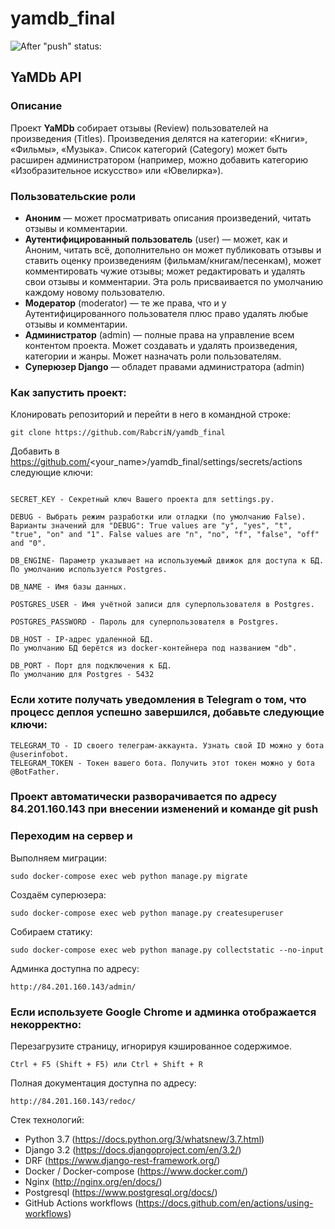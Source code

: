 # yamdb_final

![After "push" status:](https://github.com/RabcriN/yamdb_final/actions/workflows/yamdb_workflow.yml/badge.svg?event=push)

## YaMDb API

### Описание
Проект **YaMDb** собирает отзывы (Review) пользователей на произведения (Titles). Произведения делятся на категории: «Книги», «Фильмы», «Музыка». Список категорий (Category) может быть расширен администратором (например, можно добавить категорию «Изобразительное искусство» или «Ювелирка»).

### Пользовательские роли
* **Аноним** — может просматривать описания произведений, читать отзывы и комментарии.
* **Аутентифицированный пользователь** (user) — может, как и Аноним, читать всё, дополнительно он может публиковать отзывы и ставить оценку произведениям (фильмам/книгам/песенкам), может комментировать чужие отзывы; может редактировать и удалять свои отзывы и комментарии. Эта роль присваивается по умолчанию каждому новому пользователю.
* **Модератор** (moderator) — те же права, что и у Аутентифицированного пользователя плюс право удалять любые отзывы и комментарии.
* **Администратор** (admin) — полные права на управление всем контентом проекта. Может создавать и удалять произведения, категории и жанры. Может назначать роли пользователям.
* **Суперюзер Django** — обладет правами администратора (admin)


### Как запустить проект:

Клонировать репозиторий и перейти в него в командной строке:

```
git clone https://github.com/RabcriN/yamdb_final
```

Добавить в https://github.com/<your_name>/yamdb_final/settings/secrets/actions
следующие ключи:
```

SECRET_KEY - Секретный ключ Вашего проекта для settings.py.

DEBUG - Выбрать режим разработки или отладки (по умолчанию False).
Варианты значений для "DEBUG": True values are "y", "yes", "t", "true", "on" and "1". False values are "n", "no", "f", "false", "off" and "0".
 
DB_ENGINE- Параметр указывает на используемый движок для доступа к БД.
По умолчанию используется Postgres.

DB_NAME - Имя базы данных.

POSTGRES_USER - Имя учётной записи для суперпользователя в Postgres.

POSTGRES_PASSWORD - Пароль для суперпользователя в Postgres.

DB_HOST - IP-адрес удаленной БД.
По умолчанию БД берётся из docker-контейнера под названием "db".

DB_PORT - Порт для подключения к БД.
По умолчанию для Postgres - 5432
```

### Если хотите получать уведомления в Telegram о том, что процесс деплоя успешно завершился, добавьте следующие ключи:
```
TELEGRAM_TO - ID своего телеграм-аккаунта. Узнать свой ID можно у бота @userinfobot.
TELEGRAM_TOKEN - Токен вашего бота. Получить этот токен можно у бота @BotFather.
```

### Проект автоматически разворачивается по адресу 84.201.160.143 при внесении изменений и команде git push 

### Переходим на сервер и

Выполняем миграции:
```
sudo docker-compose exec web python manage.py migrate
```
Создаём суперюзера:
```
sudo docker-compose exec web python manage.py createsuperuser
```
Собираем статику:

```
sudo docker-compose exec web python manage.py collectstatic --no-input 
```

Админка доступна по адресу:

```
http://84.201.160.143/admin/
```
### Если используете Google Chrome и админка отображается некорректно:

Перезагрузите страницу, игнорируя кэшированное содержимое.

```
Ctrl + F5 (Shift + F5) или Ctrl + Shift + R
```

Полная документация доступна по адресу:

```
http://84.201.160.143/redoc/
```

Стек технологий:
- Python 3.7 (https://docs.python.org/3/whatsnew/3.7.html)
- Django 3.2 (https://docs.djangoproject.com/en/3.2/)
- DRF (https://www.django-rest-framework.org/)
- Docker / Docker-compose (https://www.docker.com/)
- Nginx (http://nginx.org/en/docs/)
- Postgresql (https://www.postgresql.org/docs/)
- GitHub Actions workflows (https://docs.github.com/en/actions/using-workflows)
